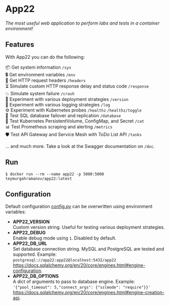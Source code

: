 # App22
_The most useful web application to perform labs and tests in a container environment!_

## Features ###
With App22 you can do the following:

📦 Get system information `/sys`  
💲 Get environment variables `/env`  
📝 Get HTTP request headers `/headers`  
⏳ Simulate custom HTTP response delay and status code `/response`  
💥 Simulate system failure `/crash`  
🔄️ Experiment with various deployment strategies `/version`\
💬 Experiment with various logging strategies `/log`  
⚙️ Experiment with Kubernetes probes `/healthz` `/healthz/toggle`  
📄 Test SQL database failover and replication `/database`  
💾 Test Kubernetes PersistentVolume, ConfigMap, and Secret `/cat`  
📊 Test Prometheus scraping and alerting `/metrics`  
🛡️ Test API Gateway and Service Mesh with ToDo List API `/tasks`  

... and much more. Take a look at the Swagger documentation on `/doc`.

## Run
```
$ docker run --rm --name app22 -p 5000:5000 teymurgahramanov/app22:latest
```

## Configuration
Default configuration [config.py](./config.py) can be overwritten using environment variables:
- __APP22_VERSION__\
  Custom version string. Useful for testing various deployment strategies.
- __APP22_DEBUG__\
  Enable debug mode using `1`. Disabled by default.
- __APP22_DB_URL__\
  Set database connection string. MySQL and PostgreSQL are tested and supported. Example:\
  `postgresql://app22:app22@localhost:5432/app22`\
  https://docs.sqlalchemy.org/en/20/core/engines.html#engine-configuration.
- __APP22_DB_OPTIONS__\
  A dict of arguments to pass to database engine. Example:\
  `'{"pool_timeout": 5,"connect_args": {"sslmode": "require"}}'`
  https://docs.sqlalchemy.org/en/20/core/engines.html#engine-creation-api.
